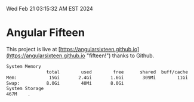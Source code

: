 Wed Feb 21 03:15:32 AM EST 2024

# Angular Fifteen


This project is live at [https://angularsixteen.github.io](https://angularsixteen.github.io "fifteen!") thanks to Github.

```bash
System Memory
               total        used        free      shared  buff/cache   available
Mem:            15Gi       2.4Gi       1.6Gi       309Mi        11Gi        12Gi
Swap:          8.0Gi        40Mi       8.0Gi
System Storage
467M	.
```
```bash
